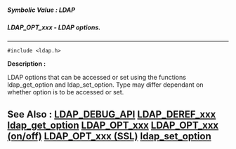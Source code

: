 ##### Symbolic Value : LDAP
##### LDAP_OPT_xxx - LDAP options.
---
```
#include <ldap.h>
```
**Description :**

LDAP options that can be accessed or set using the functions ldap_get_option 
and ldap_set_option.  Type may differ dependant on whether option is to be 
accessed or set.

**See Also :**
[LDAP_DEBUG_API](/reference/Symb/LDAP_DEBUG_API)
[LDAP_DEREF_xxx](/reference/Symb/LDAP_DEREF_xxx)
[ldap_get_option](/reference/Func/ldap_get_option)
[LDAP_OPT_xxx](/reference/Symb/LDAP_OPT_xxx)
[LDAP_OPT_xxx (on/off)](/reference/Symb/LDAP_OPT_xxx (on/off))
[LDAP_OPT_xxx (SSL)](/reference/Symb/LDAP_OPT_xxx (SSL))
[ldap_set_option](/reference/Func/ldap_set_option)
---
